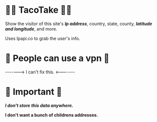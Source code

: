 # 😵‍💫 TacoTake 😵‍💫
Show the visitor of this site's ***Ip address***, country, state, county, ***latitude and longitude***, and more.

Uses Ipapi.co to grab the user's info.

 # 🥸 People can use a vpn 🥸
-------> I can't fix this. <-------

# 🤩 Important 🤩

***I don't store this data anywhere.***

**I don't want a bunch of childrens addresses.**
